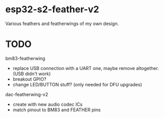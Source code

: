 # esp32-s2-feather-v2
Various feathers and featherwings of my own design.

# TODO
bm83-featherwing
- replace USB connection with a UART one, maybe remove altogether. (USB didn't work)
- breakout GPIO?
- change LED/BUTTON stuff? (only needed for DFU upgrades)

dac-featherwing-v2
- create with new audio codec ICs
- match pinout to BM83 and FEATHER pins
